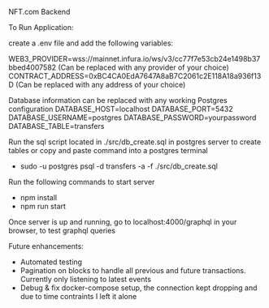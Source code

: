 NFT.com Backend

To Run Application:

create a .env file and add the following variables:

WEB3_PROVIDER=wss://mainnet.infura.io/ws/v3/cc77f7e53cb24e1498b37bbed4007582 (Can be replaced with any provider of your choice)
CONTRACT_ADDRESS=0xBC4CA0EdA7647A8aB7C2061c2E118A18a936f13D (Can be replaced with any address of your choice)

Database information can be replaced with any working Postgres configuration
DATABASE_HOST=localhost
DATABASE_PORT=5432
DATABASE_USERNAME=postgres
DATABASE_PASSWORD=yourpassword
DATABASE_TABLE=transfers

Run the sql script located in ./src/db_create.sql in postgres server to create tables or copy and paste command into a postgres terminal

- sudo -u postgres psql -d transfers -a -f ./src/db_create.sql

Run the following commands to start server

- npm install
- npm run start

Once server is up and running, go to localhost:4000/graphql in your browser, to test graphql queries

Future enhancements:

- Automated testing
- Pagination on blocks to handle all previous and future transactions. Currently only listening to latest events
- Debug & fix docker-compose setup, the connection kept dropping and due to time contraints I left it alone
